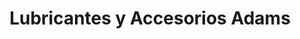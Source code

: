 ---
title: "Lubricantes y Accesorios Adams"
url: /jinotega/lubricantes-y-accesorios-adams/
shop: Autoteile
---